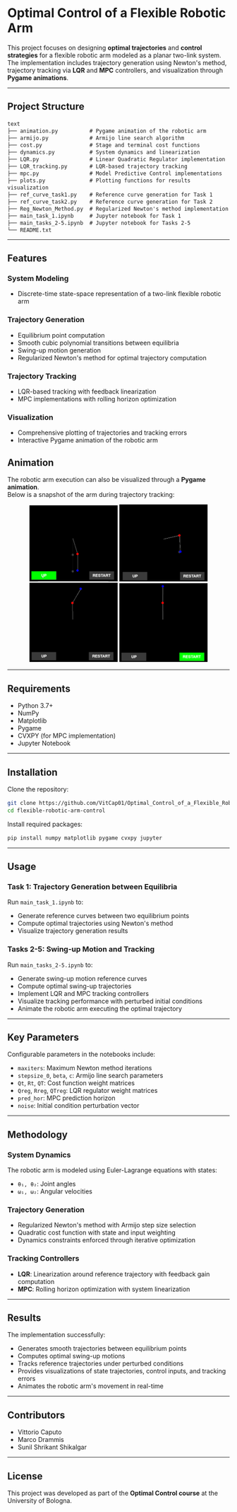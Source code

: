 # Optimal Control of a Flexible Robotic Arm

This project focuses on designing **optimal trajectories** and **control strategies** for a flexible robotic arm modeled as a planar two-link system. The implementation includes trajectory generation using Newton's method, trajectory tracking via **LQR** and **MPC** controllers, and visualization through **Pygame animations**.

---

## Project Structure

```
text
├── animation.py          # Pygame animation of the robotic arm
├── armijo.py             # Armijo line search algorithm
├── cost.py               # Stage and terminal cost functions
├── dynamics.py           # System dynamics and linearization
├── LQR.py                # Linear Quadratic Regulator implementation
├── LQR_tracking.py       # LQR-based trajectory tracking
├── mpc.py                # Model Predictive Control implementations
├── plots.py              # Plotting functions for results visualization
├── ref_curve_task1.py    # Reference curve generation for Task 1
├── ref_curve_task2.py    # Reference curve generation for Task 2
├── Reg_Newton_Method.py  # Regularized Newton's method implementation
├── main_task_1.ipynb     # Jupyter notebook for Task 1
├── main_tasks_2-5.ipynb  # Jupyter notebook for Tasks 2-5
└── README.txt             
```

---

## Features

### System Modeling

* Discrete-time state-space representation of a two-link flexible robotic arm

### Trajectory Generation

* Equilibrium point computation
* Smooth cubic polynomial transitions between equilibria
* Swing-up motion generation
* Regularized Newton's method for optimal trajectory computation

### Trajectory Tracking

* LQR-based tracking with feedback linearization
* MPC implementations with rolling horizon optimization

### Visualization

* Comprehensive plotting of trajectories and tracking errors
* Interactive Pygame animation of the robotic arm

## Animation

The robotic arm execution can also be visualized through a **Pygame animation**.  
Below is a snapshot of the arm during trajectory tracking:

<p align="center">
  <img src="figs/animation1.png" alt="Frame 1" width="200"/>
  <img src="figs/animation2.png" alt="Frame 2" width="200"/>
  <img src="figs/animation3.png" alt="Frame 3" width="200"/>
  <img src="figs/animation4.png" alt="Frame 4" width="200"/>
</p>



---

## Requirements

* Python 3.7+
* NumPy
* Matplotlib
* Pygame
* CVXPY (for MPC implementation)
* Jupyter Notebook

---

## Installation

Clone the repository:

```bash
git clone https://github.com/VitCap01/Optimal_Control_of_a_Flexible_Robotic_Arm
cd flexible-robotic-arm-control
```

Install required packages:

```bash
pip install numpy matplotlib pygame cvxpy jupyter
```

---

## Usage

### Task 1: Trajectory Generation between Equilibria

Run `main_task_1.ipynb` to:

* Generate reference curves between two equilibrium points
* Compute optimal trajectories using Newton's method
* Visualize trajectory generation results

### Tasks 2-5: Swing-up Motion and Tracking

Run `main_tasks_2-5.ipynb` to:

* Generate swing-up motion reference curves
* Compute optimal swing-up trajectories
* Implement LQR and MPC tracking controllers
* Visualize tracking performance with perturbed initial conditions
* Animate the robotic arm executing the optimal trajectory

---

## Key Parameters

Configurable parameters in the notebooks include:

* `maxiters`: Maximum Newton method iterations
* `stepsize_0`, `beta`, `c`: Armijo line search parameters
* `Qt`, `Rt`, `QT`: Cost function weight matrices
* `Qreg`, `Rreg`, `QTreg`: LQR regulator weight matrices
* `pred_hor`: MPC prediction horizon
* `noise`: Initial condition perturbation vector

---

## Methodology

### System Dynamics

The robotic arm is modeled using Euler-Lagrange equations with states:

* `θ₁, θ₂`: Joint angles
* `ω₁, ω₂`: Angular velocities

### Trajectory Generation

* Regularized Newton's method with Armijo step size selection
* Quadratic cost function with state and input weighting
* Dynamics constraints enforced through iterative optimization

### Tracking Controllers

* **LQR**: Linearization around reference trajectory with feedback gain computation
* **MPC**: Rolling horizon optimization with system linearization

---

## Results

The implementation successfully:

* Generates smooth trajectories between equilibrium points
* Computes optimal swing-up motions
* Tracks reference trajectories under perturbed conditions
* Provides visualizations of state trajectories, control inputs, and tracking errors
* Animates the robotic arm's movement in real-time

---

## Contributors

* Vittorio Caputo
* Marco Drammis
* Sunil Shrikant Shikalgar

---

## License

This project was developed as part of the **Optimal Control course** at the University of Bologna.
